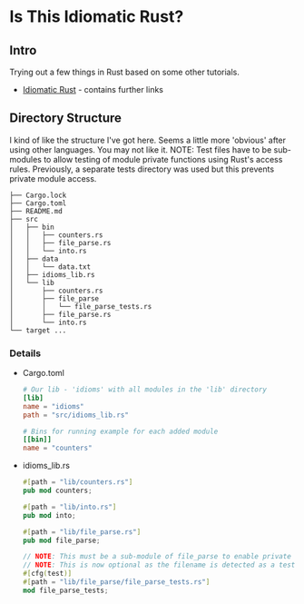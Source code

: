 # Is This Idiomatic Rust?

## Intro

Trying out a few things in Rust based on some other tutorials.

- [Idiomatic Rust](https://fettblog.eu/slides/idiomatic-rust) - contains further links

## Directory Structure

I kind of like the structure I've got here. Seems a little more 'obvious' after using other languages. You may not like it.
NOTE: Test files have to be sub-modules to allow testing of module private functions using Rust's access rules.
      Previously, a separate tests directory was used but this prevents private module access.

    ├── Cargo.lock
    ├── Cargo.toml
    ├── README.md
    ├── src
    │   ├── bin
    │   │   ├── counters.rs
    │   │   ├── file_parse.rs
    │   │   └── into.rs
    │   ├── data
    │   │   └── data.txt
    │   ├── idioms_lib.rs
    │   └── lib
    │       ├── counters.rs
    │       ├── file_parse
    │       │   └── file_parse_tests.rs
    │       ├── file_parse.rs
    │       └── into.rs
    └── target ...

### Details

- Cargo.toml

    ```toml
    # Our lib - 'idioms' with all modules in the 'lib' directory
    [lib]
    name = "idioms"
    path = "src/idioms_lib.rs"

    # Bins for running example for each added module
    [[bin]]
    name = "counters"
    ```

- idioms_lib.rs

    ```rust
    #[path = "lib/counters.rs"]
    pub mod counters;

    #[path = "lib/into.rs"]
    pub mod into;

    #[path = "lib/file_parse.rs"]
    pub mod file_parse;

    // NOTE: This must be a sub-module of file_parse to enable private function testing!
    // NOTE: This is now optional as the filename is detected as a tests file by Rust
    #[cfg(test)]
    #[path = "lib/file_parse/file_parse_tests.rs"]
    mod file_parse_tests;

    ```
